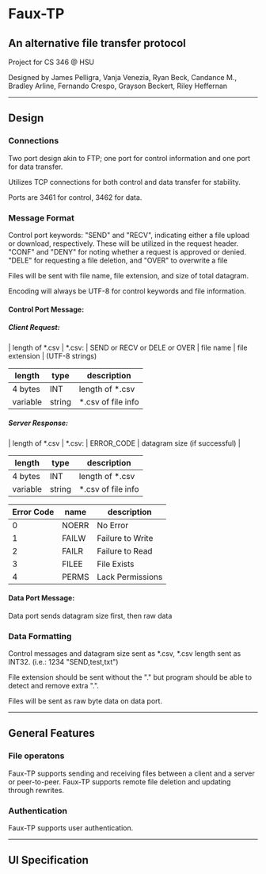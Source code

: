 # Faux-TP

## An alternative file transfer protocol

Project for CS 346 @ HSU

Designed by James Pelligra, Vanja Venezia, Ryan Beck, Candance M., Bradley Arline, Fernando Crespo, Grayson Beckert, Riley Heffernan

---------------------

## Design

### Connections

Two port design akin to FTP; one port for control information and one port for data transfer.

Utilizes TCP connections for both control and data transfer for stability.

Ports are 3461 for control, 3462 for data.

### Message Format

Control port keywords: "SEND" and "RECV", indicating either a file upload or download, respectively. These will be utilized in the request header. "CONF" and "DENY" for noting whether a request is approved or denied. "DELE" for requesting a file deletion, and "OVER" to overwrite a file

Files will be sent with file name, file extension, and size of total datagram.

Encoding will always be UTF-8 for control keywords and file information.

#### Control Port Message:

##### Client Request:
| length of *.csv |
*.csv: | SEND or RECV or DELE or OVER | file name | file extension |
(UTF-8 strings)

| length  | type | description   |
|---------|------|---------------|
| 4 bytes | INT  | length of *.csv |
| variable| string| *.csv of file info|

##### Server Response:
| length of *.csv |
*.csv: | ERROR_CODE | datagram size (if successful) |

| length  | type | description   |
|---------|------|---------------|
| 4 bytes | INT  | length of *.csv |
| variable| string| *.csv of file info|

| Error Code  | name | description   |
|---------|------|---------------|
| 0 | NOERR  | No Error |
| 1 | FAILW| Failure to Write|
| 2 | FAILR  | Failure to Read |
| 3 | FILEE| File Exists|
| 4 | PERMS| Lack Permissions|


#### Data Port Message:

Data port sends datagram size first, then raw data

### Data Formatting

Control messages and datagram size sent as *.csv, *.csv length sent as INT32.
(i.e.: 1234 "SEND,test,txt")

File extension should be sent without the "." but program should be able to detect and remove extra ".".

Files will be sent as raw byte data on data port.

---------------------

## General Features

### File operatons

Faux-TP supports sending and receiving files between a client and a server or peer-to-peer.
Faux-TP supports remote file deletion and updating through rewrites.

### Authentication

Faux-TP supports user authentication.

---------------------

## UI Specification